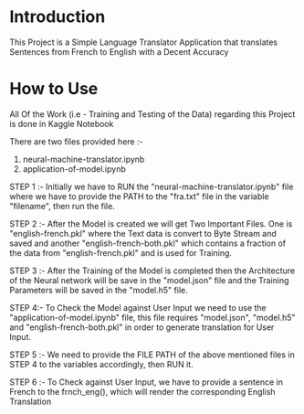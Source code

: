 # Introduction

This Project is a Simple Language Translator Application that translates Sentences from French to English with a Decent Accuracy


# How to Use

All Of the Work (i.e - Training and Testing of the Data) regarding this Project is done in Kaggle Notebook

There are two files provided here :-
1) neural-machine-translator.ipynb
2) application-of-model.ipynb

STEP 1 :- Initially we have to RUN the "neural-machine-translator.ipynb" 		    file where we have to provide the PATH to the "fra.txt" file in the variable "filename", then run the file.

STEP 2 :- After the Model is created we will get Two Important Files. One is "english-french.pkl" where the Text data is convert to Byte Stream and saved and another "english-french-both.pkl" which contains a fraction of the data from "english-french.pkl" and is used for Training.

STEP 3 :- After the Training of the Model is completed then the Architecture of the Neural network will be save in the "model.json" file and the Training Parameters will be saved in the "model.h5" file.

STEP 4:- To Check the Model against User Input we need to use the "application-of-model.ipynb" file, this file requires "model.json", "model.h5" and "english-french-both.pkl" in order to generate translation for User Input.

STEP 5 :- We need to provide the FILE PATH of the above mentioned files in STEP 4 to the variables accordingly, then RUN it.

STEP 6 :- To Check against User Input, we have to provide a sentence in French to the frnch_eng(), which will render the corresponding English Translation
